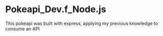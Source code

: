 # Pokeapi_Dev.f_Node.js
This pokeapi was built with express, applying my previous knowledge to consume an API
